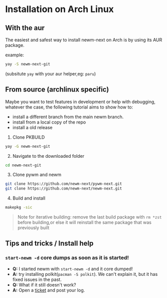 # Installation on Arch Linux

## With the aur

The easiest and safest way to install newm-next on Arch is by using its AUR package.

example:
```sh
yay -S newm-next-git
```
(subsitute `yay` with your aur helper,eg: `paru`)

## From source (archlinux specific)

Maybe you want to test features in development or help with debugging, whatever the case, the following tutorial aims to show how to:
- install a different branch from the main newm branch.
- install from a local copy of the repo
- install a old release

1. Clone PKBUILD

```sh
yay -G newm-next-git
```

2. Navigate to the downloaded folder

```sh
cd newm-next-git
```

3. Clone pywm and newm

```sh
git clone https://github.com/newm-next/pywm-next.git
git clone https://github.com/newm-next/newm-next.git
```

4. Build and install

```sh
makepkg -sic
```
> Note for iterative building: remove the last build package with `rm *zst` before building,or else it will reinstall the same package that was previously built


## Tips and tricks / Install help

### `start-newm -d` core dumps as soon as it is started!
  - **Q:** I started newm with  `start-newm -d` and it core dumped!
  - **A:** try installing polkit(`pacman -S polkit`). We can't explain it, but it has fixed issues in the past.
  - **Q:** What if it still doesn't work?
  - **A:** Open a [ticket](https://todo.sr.ht/~next/newm-next) and post your log.


